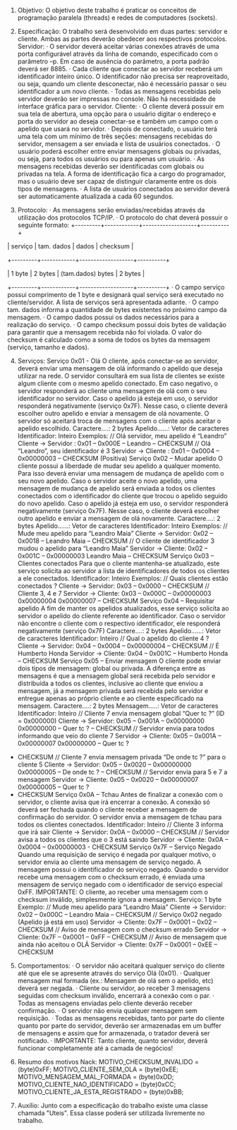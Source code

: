 1. Objetivo:
O objetivo deste trabalho é praticar os conceitos de programação
paralela (threads) e redes de computadores (sockets).

2. Especificação:
O trabalho será desenvolvido em duas partes: servidor e cliente. Ambas
as partes deverão obedecer aos respectivos protocolos.
Servidor:
· O servidor deverá aceitar várias conexões através de uma porta
configurável através da linha de comando, especificado com o
parâmetro –p. Em caso de ausência do parâmetro, a porta padrão
deverá ser 8885.
· Cada cliente que conectar ao servidor receberá um identificador
inteiro único. O identificador não precisa ser reaproveitado, ou
seja, quando um cliente desconectar, não é necessário passar o seu
identificador a um novo cliente.
· Todas as mensagens recebidas pelo servidor deverão ser impressas no
console. Não há necessidade de interface gráfica para o servidor.
Cliente:
· O cliente deverá possuir em sua tela de abertura, uma opção para o
usuário digitar o endereço e porta do servidor ao deseja conectar-se
e também um campo com o apelido que usará no servidor.
· Depois de conectado, o usuário terá uma tela com um mínimo de três
seções: mensagens recebidas do servidor, mensagem a ser enviada e
lista de usuários conectados.
· O usuário poderá escolher entre enviar mensagens globais ou
privadas, ou seja, para todos os usuários ou para apenas um usuário.
· As mensagens recebidas deverão ser identificadas com globais ou
privadas na tela. A forma de identificação fica a cargo do
programador, mas o usuário deve ser capaz de distinguir claramente
entre os dois tipos de mensagens.
· A lista de usuários conectados ao servidor deverá ser
automaticamente atualizada a cada 60 segundos.

3. Protocolo:
· As mensagens serão enviadas/recebidas através da utilização dos
protocolos TCP/IP.
· O protocolo do chat deverá possuir o seguinte formato:
+---------+------------+-------------------+----------+

| serviço | tam. dados | dados 			   | checksum |

+---------+------------+-------------------+----------+

| 1 byte  | 2 bytes    | (tam.dados) bytes | 2 bytes  |

+---------+------------+-------------------+----------+
· O campo serviço possui comprimento de 1 byte e designará qual
serviço será executado no cliente/servidor. A lista de serviços será
apresentada adiante.
· O campo tam. dados informa a quantidade de bytes existentes no
próximo campo da mensagem.
· O campo dados possui os dados necessários para a realização do
serviço.
· O campo checksum possui dois bytes de validação para garantir que a
mensagem recebida não foi violada. O valor do checksum é calculado
como a soma de todos os bytes da mensagem (serviço, tamanho e
dados).

4. Serviços:
Serviço 0x01 - Olá
O cliente, após conectar-se ao servidor, deverá enviar uma mensagem de
olá informando o apelido que deseja utilizar na rede.
O servidor consultará em sua lista de clientes se existe algum cliente
com o mesmo apelido conectado. Em caso negativo, o servidor responderá
ao cliente uma mensagem de olá com o seu identificador no servidor.
Caso o apelido já esteja em uso, o servidor responderá negativamente
(serviço 0x7F). Nesse caso, o cliente deverá escolher outro apelido e
enviar a mensagem de olá novamente.
O servidor só aceitará troca de mensagens com o cliente após aceitar o
apelido escolhido.
Caractere....: 2 bytes
Apelido......: Vetor de caracteres
Identificador: Inteiro
Exemplos:
// Olá servidor, meu apelido é “Leandro”
Cliente -> Servidor : 0x01 – 0x000E – Leandro – CHECKSUM
// Olá “Leandro”, seu identificador é 3
Servidor -> Cliente : 0x01 – 0x0004 – 0x00000003 – CHECKSUM (Positiva)
Serviço 0x02 – Mudar apelido
O cliente possui a liberdade de mudar seu apelido a qualquer momento.
Para isso deverá enviar uma mensagem de mudança de apelido com o seu
novo apelido. Caso o servidor aceite o novo apelido, uma mensagem de
mudança de apelido será enviada a todos os clientes conectados com o
identificador do cliente que trocou o apelido seguido do novo apelido.
Caso o apelido já esteja em uso, o servidor responderá negativamente
(serviço 0x7F). Nesse caso, o cliente deverá escolher outro apelido e
enviar a mensagem de olá novamente.
Caractere....: 2 bytes
Apelido......: Vetor de caracteres
Identificador: Inteiro
Exemplos:
// Mude meu apelido para “Leandro Maia”
Cliente -> Servidor: 0x02 – 0x0018 – Leandro Maia – CHECKSUM
// O cliente de identificador 3 mudou o apelido para “Leandro Maia”
Servidor -> Cliente: 0x02 – 0x001C – 0x00000003 Leandro Maia –
CHECKSUM
Serviço 0x03 – Clientes conectados
Para que o cliente mantenha-se atualizado, este serviço solicita ao
servidor a lista de identificadores de todos os clientes a ele
conectados.
Identificador: Inteiro
Exemplos:
// Quais clientes estão conectados ?
Cliente -> Servidor: 0x03 – 0x0000 – CHECKSUM
// Cliente 3, 4 e 7
Servidor -> Cliente: 0x03 – 0x000C – 0x00000003 0x00000004 0x00000007
– CHECKSUM
Serviço 0x04 – Requisitar apelido
A fim de manter os apelidos atualizados, esse serviço solicita ao
servidor o apelido do cliente referente ao identificador.
Caso o servidor não encontre o cliente com o respectivo identificador,
ele responderá negativamente (serviço 0x7F)
Caractere....: 2 bytes
Apelido......: Vetor de caracteres
Identificador: Inteiro
// Qual o apelido do cliente 4 ?
Cliente -> Servidor: 0x04 – 0x0004 – 0x00000004 – CHECKSUM
// É Humberto Honda
Servidor -> Cliente: 0x04 – 0x001C – Humberto Honda – CHECKSUM
Serviço 0x05 – Enviar mensagem
O cliente pode enviar dois tipos de mensagem: global ou privada. A
diferença entre as mensagens é que a mensagem global será recebida
pelo servidor e distribuída a todos os clientes, inclusive ao cliente
que enviou a mensagem, já a mensagem privada será recebida pelo
servidor e entregue apenas ao próprio cliente e ao cliente
especificado na mensagem.
Caractere....: 2 bytes
Mensagem.....: Vetor de caracteres
Identificador: Inteiro
// Cliente 7 envia mensagem global “Quer tc ?” (ID = 0x000000)
Cliente -> Servidor: 0x05 – 0x001A – 0x00000000 0x00000000 – Quer tc ?
– CHECKSUM
// Servidor envia para todos informando que veio do cliente 7
Servidor -> Cliente: 0x05 – 0x001A – 0x00000007 0x00000000 – Quer tc ?
- CHECKSUM
// Cliente 7 envia mensagem privada “De onde tc ?” para o cliente 5
Cliente -> Servidor: 0x05 – 0x0020 – 0x00000000 0x00000005 – De onde
tc ? – CHECKSUM
// Servidor envia para 5 e 7 a mensagem
Servidor -> Cliente: 0x05 – 0x0020 – 0x00000007 0x00000005 – Quer tc ?
- CHECKSUM
Serviço 0x0A – Tchau
Antes de finalizar a conexão com o servidor, o cliente avisa que irá
encerrar a conexão. A conexão só deverá ser fechada quando o cliente
receber a mensagem de confirmação do servidor. O servidor envia a
mensagem de tchau para todos os clientes conectados.
Identificador: Inteiro
// Cliente 3 informa que irá sair
Cliente -> Servidor: 0x0A – 0x0000 – CHECKSUM
// Servidor avisa a todos os clientes que o 3 está saindo
Servidor -> Cliente: 0x0A – 0x0004 – 0x00000003 - CHECKSUM
Serviço 0x7F – Serviço Negado
Quando uma requisição de serviço é negada por qualquer motivo, o
servidor envia ao cliente uma mensagem de serviço negado. A mensagem
possui o identificador do serviço negado. Quando o servidor recebe uma
mensagem com o checksum errado, é enviada uma mensagem de serviço
negado com o identificador de serviço especial 0xFF.
IMPORTANTE: O cliente, ao receber uma mensagem com o checksum
inválido, simplesmente ignora a mensagem.
Serviço: 1 byte
Exemplo:
// Mude meu apelido para “Leandro Maia”
Cliente -> Servidor: 0x02 – 0x000C – Leandro Maia – CHECKSUM
// Serviço 0x02 negado (Apelido já está em uso)
Servidor -> Cliente: 0x7F – 0x0001 – 0x02 – CHECKSUM
// Aviso de mensagem com o checksum errado
Servidor -> Cliente: 0x7F – 0x0001 – 0xFF – CHECKSUM
// Aviso de mensagem que ainda não aceitou o OLÁ
Servidor -> Cliente: 0x7F – 0x0001 – 0xEE – CHECKSUM

5. Comportamentos:
· O servidor não aceitará qualquer serviço do cliente até que ele se
apresente através do serviço Olá (0x01).
· Qualquer mensagem mal formada (ex.: Mensagem de olá sem o apelido,
etc) deverá ser negada.
· Cliente ou servidor, ao receber 3 mensagens seguidas com checksum
inválido, encerrará a conexão com o par.
· Todas as mensagens enviadas pelo cliente deverão receber
confirmação.
· O servidor não envia qualquer mensagem sem requisição.
· Todas as mensagens recebidas, tanto por parte do cliente quanto por
parte do servidor, deverão ser armazenadas em um buffer de mensagens
e assim que for armazenada, o tratador deverá ser notificado.
· IMPORTANTE: Tanto cliente, quanto servidor, deverá funcionar
completamente até a camada de negócios!

6. Resumo dos motivos Nack:
MOTIVO_CHECKSUM_INVALIDO = (byte)0xFF;
MOTIVO_CLIENTE_SEM_OLA = (byte)0xEE;
MOTIVO_MENSAGEM_MAL_FORMADA = (byte)0xDD;
MOTIVO_CLIENTE_NAO_IDENTIFICADO = (byte)0xCC;
MOTIVO_CLIENTE_JA_ESTA_REGISTRADO = (byte)0xBB;

7. Auxílio:
Junto com a especificação do trabalho existe uma classe chamada
"Uteis". Essa classe poderá ser utilizada livremente no trabalho.